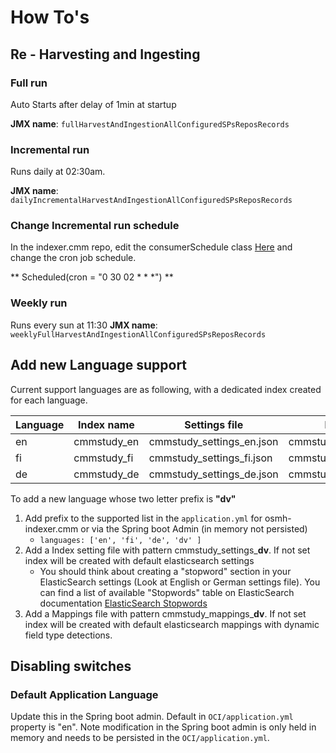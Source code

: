 # How To's

## Re - Harvesting and Ingesting

### Full run

Auto Starts after delay of 1min at startup

**JMX name**: `fullHarvestAndIngestionAllConfiguredSPsReposRecords`

### Incremental run

Runs daily at 02:30am.

**JMX name**: `dailyIncrementalHarvestAndIngestionAllConfiguredSPsReposRecords`

### Change Incremental run schedule

In the indexer.cmm repo, edit the consumerSchedule class [Here](https://bitbucket.org/cessda/cessda.pasc.osmh-indexer.cmm/src/master/src/main/java/eu/cessda/pasc/oci/ConsumerScheduler.java) and change the cron job schedule.  

** Scheduled(cron = "0 30 02 * * *") **

### Weekly run

Runs every sun at 11:30
**JMX name**: `weeklyFullHarvestAndIngestionAllConfiguredSPsReposRecords`

## Add new Language support

Current support languages are as following, with a dedicated index created for each language.

Language| Index name | Settings file | Mappings file
--------|------------| --------------| ------------
en | cmmstudy_en  | cmmstudy_settings_en.json | cmmstudy_mappings_en.json  
fi | cmmstudy_fi  | cmmstudy_settings_fi.json | cmmstudy_mappings_fi.json
de | cmmstudy_de  | cmmstudy_settings_de.json | cmmstudy_mappings_de.json

To add a new language whose two letter prefix is **"dv"**

1. Add prefix to the supported list in the `application.yml` for osmh-indexer.cmm or via the Spring boot Admin (in memory not persisted)
    - `languages: ['en', 'fi', 'de', 'dv' ]`
1. Add a Index setting file with pattern cmmstudy_settings_**dv**.  If not set index will be created with default elasticsearch settings
    - You should think about creating a "stopword" section in your ElasticSearch settings (Look at English or German settings file). You can find a list of available "Stopwords" table on ElasticSearch documentation
[ElasticSearch Stopwords](https://www.elastic.co/guide/en/elasticsearch/reference/5.6/analysis-lang-analyzer.html)
1. Add a Mappings file with pattern cmmstudy_mappings_**dv**.  If not set index will be created with default elasticsearch mappings with dynamic field type detections.

## Disabling switches

### Default Application Language

Update this in the Spring boot admin.  Default in `OCI/application.yml` property is "en". Note modification in the Spring boot admin is only held in memory and needs to be persisted in the `OCI/application.yml`.
